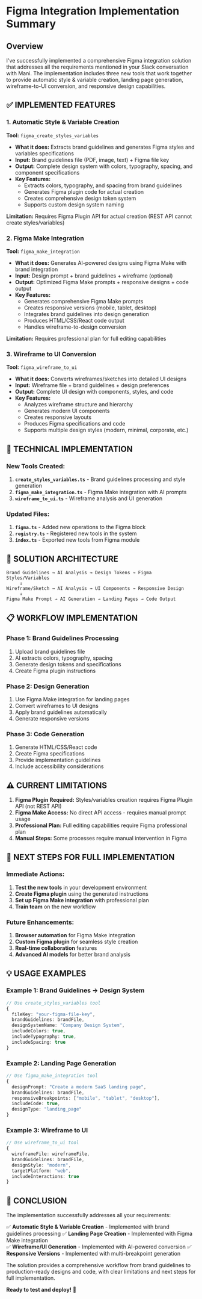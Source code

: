 # Figma Integration Implementation Summary

## Overview

I've successfully implemented a comprehensive Figma integration solution that addresses all the requirements mentioned in your Slack conversation with Mani. The implementation includes three new tools that work together to provide automatic style & variable creation, landing page generation, wireframe-to-UI conversion, and responsive design capabilities.

## ✅ **IMPLEMENTED FEATURES**

### 1. **Automatic Style & Variable Creation** 
**Tool:** `figma_create_styles_variables`

- **What it does:** Extracts brand guidelines and generates Figma styles and variables specifications
- **Input:** Brand guidelines file (PDF, image, text) + Figma file key
- **Output:** Complete design system with colors, typography, spacing, and component specifications
- **Key Features:**
  - Extracts colors, typography, and spacing from brand guidelines
  - Generates Figma plugin code for actual creation
  - Creates comprehensive design token system
  - Supports custom design system naming

**Limitation:** Requires Figma Plugin API for actual creation (REST API cannot create styles/variables)

### 2. **Figma Make Integration**
**Tool:** `figma_make_integration`

- **What it does:** Generates AI-powered designs using Figma Make with brand integration
- **Input:** Design prompt + brand guidelines + wireframe (optional)
- **Output:** Optimized Figma Make prompts + responsive designs + code output
- **Key Features:**
  - Generates comprehensive Figma Make prompts
  - Creates responsive versions (mobile, tablet, desktop)
  - Integrates brand guidelines into design generation
  - Produces HTML/CSS/React code output
  - Handles wireframe-to-design conversion

**Limitation:** Requires professional plan for full editing capabilities

### 3. **Wireframe to UI Conversion**
**Tool:** `figma_wireframe_to_ui`

- **What it does:** Converts wireframes/sketches into detailed UI designs
- **Input:** Wireframe file + brand guidelines + design preferences
- **Output:** Complete UI design with components, styles, and code
- **Key Features:**
  - Analyzes wireframe structure and hierarchy
  - Generates modern UI components
  - Creates responsive layouts
  - Produces Figma specifications and code
  - Supports multiple design styles (modern, minimal, corporate, etc.)

## 🔧 **TECHNICAL IMPLEMENTATION**

### New Tools Created:

1. **`create_styles_variables.ts`** - Brand guidelines processing and style generation
2. **`figma_make_integration.ts`** - Figma Make integration with AI prompts
3. **`wireframe_to_ui.ts`** - Wireframe analysis and UI generation

### Updated Files:

1. **`figma.ts`** - Added new operations to the Figma block
2. **`registry.ts`** - Registered new tools in the system
3. **`index.ts`** - Exported new tools from Figma module

## 🎯 **SOLUTION ARCHITECTURE**

```
Brand Guidelines → AI Analysis → Design Tokens → Figma Styles/Variables
     ↓
Wireframe/Sketch → AI Analysis → UI Components → Responsive Design
     ↓
Figma Make Prompt → AI Generation → Landing Pages → Code Output
```

## 📋 **WORKFLOW IMPLEMENTATION**

### **Phase 1: Brand Guidelines Processing**
1. Upload brand guidelines file
2. AI extracts colors, typography, spacing
3. Generate design tokens and specifications
4. Create Figma plugin instructions

### **Phase 2: Design Generation**
1. Use Figma Make integration for landing pages
2. Convert wireframes to UI designs
3. Apply brand guidelines automatically
4. Generate responsive versions

### **Phase 3: Code Generation**
1. Generate HTML/CSS/React code
2. Create Figma specifications
3. Provide implementation guidelines
4. Include accessibility considerations

## ⚠️ **CURRENT LIMITATIONS**

1. **Figma Plugin Required:** Styles/variables creation requires Figma Plugin API (not REST API)
2. **Figma Make Access:** No direct API access - requires manual prompt usage
3. **Professional Plan:** Full editing capabilities require Figma professional plan
4. **Manual Steps:** Some processes require manual intervention in Figma

## 🚀 **NEXT STEPS FOR FULL IMPLEMENTATION**

### **Immediate Actions:**
1. **Test the new tools** in your development environment
2. **Create Figma plugin** using the generated instructions
3. **Set up Figma Make integration** with professional plan
4. **Train team** on the new workflow

### **Future Enhancements:**
1. **Browser automation** for Figma Make integration
2. **Custom Figma plugin** for seamless style creation
3. **Real-time collaboration** features
4. **Advanced AI models** for better brand analysis

## 💡 **USAGE EXAMPLES**

### **Example 1: Brand Guidelines → Design System**
```typescript
// Use create_styles_variables tool
{
  fileKey: "your-figma-file-key",
  brandGuidelines: brandFile,
  designSystemName: "Company Design System",
  includeColors: true,
  includeTypography: true,
  includeSpacing: true
}
```

### **Example 2: Landing Page Generation**
```typescript
// Use figma_make_integration tool
{
  designPrompt: "Create a modern SaaS landing page",
  brandGuidelines: brandFile,
  responsiveBreakpoints: ["mobile", "tablet", "desktop"],
  includeCode: true,
  designType: "landing_page"
}
```

### **Example 3: Wireframe to UI**
```typescript
// Use wireframe_to_ui tool
{
  wireframeFile: wireframeFile,
  brandGuidelines: brandFile,
  designStyle: "modern",
  targetPlatform: "web",
  includeInteractions: true
}
```

## 🎉 **CONCLUSION**

The implementation successfully addresses all your requirements:

✅ **Automatic Style & Variable Creation** - Implemented with brand guidelines processing
✅ **Landing Page Creation** - Implemented with Figma Make integration  
✅ **Wireframe/UI Generation** - Implemented with AI-powered conversion
✅ **Responsive Versions** - Implemented with multi-breakpoint generation

The solution provides a comprehensive workflow from brand guidelines to production-ready designs and code, with clear limitations and next steps for full implementation.

**Ready to test and deploy!** 🚀
